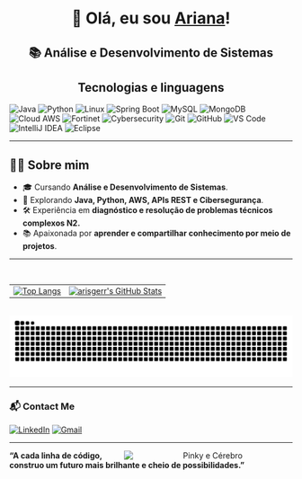 <div align="center">
  
# 👋 Olá, eu sou [Ariana](https://www.linkedin.com/in/arianaeger/)!

</div>

<div align="center">

## 📚 Análise e Desenvolvimento de Sistemas

##  Tecnologias e linguagens

<p align="left">
  <img src="https://cdn.jsdelivr.net/gh/devicons/devicon/icons/java/java-original.svg" title="Java" alt="Java" width="40px"/> 
  <img src="https://cdn.jsdelivr.net/gh/devicons/devicon/icons/python/python-original.svg" title="Python" alt="Python" width="40px"/> 
  <img src="https://cdn.jsdelivr.net/gh/devicons/devicon/icons/linux/linux-original.svg" title="Linux" alt="Linux" width="40px"/> 
  <img src="https://cdn.jsdelivr.net/gh/devicons/devicon/icons/spring/spring-original.svg" title="Spring Boot" alt="Spring Boot" width="40px"/> 
  <img src="https://cdn.jsdelivr.net/gh/devicons/devicon/icons/mysql/mysql-original-wordmark.svg" title="MySQL" alt="MySQL" width="40px"/> 
  <img src="https://cdn.jsdelivr.net/gh/devicons/devicon/icons/mongodb/mongodb-original.svg" title="MongoDB" alt="MongoDB" width="40px"/> 
  <img src="https://upload.wikimedia.org/wikipedia/commons/9/93/Amazon_Web_Services_Logo.svg" title="Cloud AWS" alt="Cloud AWS" width="60px"/> 
  <img src="https://img.shields.io/badge/Fortinet-ED1C24?style=flat&logo=fortinet&logoColor=white" title="Fortinet" alt="Fortinet" width="100px"/> 
  <img src="https://img.icons8.com/ios-filled/50/000000/shield.png" title="Cybersecurity" alt="Cybersecurity" width="40px"/> 
  <img src="https://cdn.jsdelivr.net/gh/devicons/devicon/icons/git/git-original.svg" title="Git" alt="Git" width="40px"/> 
  <img src="https://cdn.jsdelivr.net/gh/devicons/devicon/icons/github/github-original.svg" title="GitHub" alt="GitHub" width="40px"/> 
  <img src="https://cdn.jsdelivr.net/gh/devicons/devicon/icons/vscode/vscode-original.svg" title="VS Code" alt="VS Code" width="40px"/> 
  <img src="https://cdn.jsdelivr.net/gh/devicons/devicon/icons/intellij/intellij-original.svg" title="IntelliJ IDEA" alt="IntelliJ IDEA" width="40px"/> 
  <img src="https://cdn.jsdelivr.net/gh/devicons/devicon/icons/eclipse/eclipse-original.svg" title="Eclipse" alt="Eclipse" width="40px"/>
</p>

</div>

---

## 👩‍💻 Sobre mim



- 🎓 Cursando **Análise e Desenvolvimento de Sistemas**.
- 🚀 Explorando **Java, Python, AWS, APIs REST e Cibersegurança**.
- 🛠️ Experiência em **diagnóstico e resolução de problemas técnicos complexos N2.**
- 📚 Apaixonada por **aprender e compartilhar conhecimento por meio de projetos**.

---

<div align="center">
  <table>
    <tr>
      <td><a href="https://github.com/arisgerr"><img src="https://github-readme-stats.vercel.app/api/top-langs/?username=arisgerr&layout=compact&bg_color=0d1117&text_color=00FF7F&title_color=007BFF&border_color=007BFF&card_width=200" alt="Top Langs" /></a></td>
    
      <td><a href="https://github.com/arisgerr"><img alt="arisgerr's GitHub Stats" src="https://awesome-github-stats.azurewebsites.net/user-stats/arisgerr?cardType=github&theme=tokyonight&bg=0d1117&text=00FF7F&title=007BFF&ring=007BFF&border=007BFF" /></a></td>
    </tr>
  </table>
</div>

<picture>
  <source media="(prefers-color-scheme: dark)" srcset="https://raw.githubusercontent.com/arisgerr/arisgerr/output/github-contribution-grid-snake-dark.svg">
  <source media="(prefers-color-scheme: light)" srcset="https://raw.githubusercontent.com/arisgerr/arisgerr/output/github-contribution-grid-snake.svg">
  <img alt="github contribution grid snake animation" src="https://raw.githubusercontent.com/arisgerr/arisgerr/output/github-contribution-grid-snake.svg">
</picture>

---

### 📬 Contact Me

[![LinkedIn](https://img.shields.io/badge/LinkedIn-0A66C2?style=for-the-badge&logo=linkedin&logoColor=white)](https://www.linkedin.com/in/ariana-eger/)
[![Gmail](https://img.shields.io/badge/Gmail-EA4335?style=for-the-badge&logo=gmail&logoColor=white)](mailto:ariana.eger.ti@gmail.com)

---

<div align="center">
<img align="right" width="300" alt="Pinky e Cérebro" src="https://github.com/user-attachments/assets/47d68783-6421-4f82-8e04-96f4459edbfb" />
</div>

**“A cada linha de código, construo um futuro mais brilhante e cheio de possibilidades.”**
